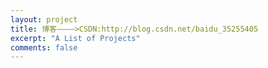 ```yaml
---
layout: project
title: 博客————>CSDN:http://blog.csdn.net/baidu_35255405
excerpt: "A List of Projects"
comments: false
---
```


